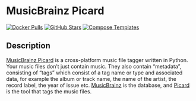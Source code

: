 # MusicBrainz Picard

[![Docker Pulls](https://img.shields.io/docker/pulls/mikenye/picard?style=flat-square&color=607D8B&label=docker%20pulls&logo=docker)](https://hub.docker.com/r/mikenye/picard)
[![GitHub Stars](https://img.shields.io/github/stars/mikenye/docker-picard?style=flat-square&color=607D8B&label=github%20stars&logo=github)](https://github.com/mikenye/docker-picard)
[![Compose Templates](https://img.shields.io/static/v1?style=flat-square&color=607D8B&label=compose&message=templates)](https://github.com/GhostWriters/DockSTARTer/tree/master/compose/.apps/picard)

## Description

[MusicBrainz Picard](https://github.com/mikenye/docker-picard) is a cross-platform music file tagger written in Python.  Your music files don’t just contain music. They also contain “metadata”, consisting of “tags” which consist of a tag name or type and associated data, for example the album or track name, the name of the artist, the record label, the year of issue etc.  [MusicBrainz](https://musicbrainz.org/) is the database, and [Picard](https://picard.musicbrainz.org/) is the tool that tags the music files.
